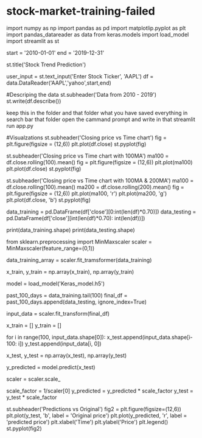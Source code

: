 # stock-market-training-failed
import numpy as np
import pandas as pd
import matplotlip.pyplot as plt
import pandas_datareader as data 
from keras.models import load_model
import streamlit as st

start = '2010-01-01'
end = '2019-12-31'  
 
st.title('Stock Trend Prediction')

user_input = st.text_input('Enter Stock Ticker', 'AAPL')
df = data.DataReader('AAPL','yahoo',start,end)

#Descriping the data
st.subheader('Data from 2010 - 2019')
st.write(df.describe())

keep this in the folder and that folder what you have 
saved everything in  search bar that folder open the
cammand prompt and write in that streamlit run app.py 

#Visualzations
st.subheader('Closing price vs Time chart')
fig = plt.figure(figsize = (12,6))
plt.plot(df.close)
st.pyplot(fig)

st.subheader('Closing price vs Time chart with 100MA')
ma100 = df.close.rolling(100).mean()
fig = plt.figure(figsize = (12,6))
plt.plot(ma100)
plt.plot(df.close)
st.pyplot(fig)


st.subheader('Closing price vs Time chart with 100MA & 200MA')
ma100 = df.close.rolling(100).mean()
ma200 = df.close.rolling(200).mean()
fig = plt.figure(figsize = (12,6))
plt.plot(ma100, 'r')
plt.plot(ma200, 'g')
plt.plot(df.close, 'b')
st.pyplot(fig)

data_training = pd.DataFrame(df['close'][0:int(len(df)*0.70)])
data_testing = pd.DataFrame(df['close'][int(len(df)*0.70): int(len(df))])

print(data_training.shape)
print(data_testing.shape)


from sklearn.preprocessing import MinMaxscaler
scaler = MinMaxscaler(feature_range=(0,1))

data_training_array = scaler.fit_tramsformer(data_training)



x_train, y_train = np.array(x_train), np.array(y_train)


model = load_model('Keras_model.h5')

past_100_days = data_training.tail(100)
final_df = past_100_days.append(data_testing, ignore_index=True)

input_data = scaler.fit_transform(final_df)

x_train = []
y_train = []

for i in range(100, input_data.shape[0]):
x_test.append(input_data.shape[i-100: i])
y_test.append(input_data[i, 0])



x_test, y_test = np.array(x_test), np.array(y_test)

y_predicted = model.predict(x_test)

scaler = scaler.scale_


scale_factor = 1/scaler[0]
y_predicted = y_predicted * scale_factor
y_test = y_test * scale_factor

st.subheader('Predictions vs Original')
fig2 = plt.figure(figsize=(12,6))
plt.plot(y_test, 'b', label = 'Original price')
plt.plot(y_predicted, 'r', label = 'predicted price')
plt.xlabel('Time')
plt.ylabel('Price')
plt.legend()
st.pyplot(fig2)
